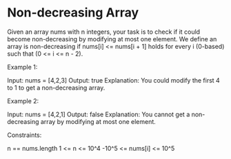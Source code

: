 # Non-decreasing Array

Given an array nums with n integers, your task is to check if it could become non-decreasing by modifying at most one element.
We define an array is non-decreasing if nums[i] <= nums[i + 1] holds for every i (0-based) such that (0 <= i <= n - 2).

Example 1:

Input: nums = [4,2,3]
Output: true
Explanation: You could modify the first 4 to 1 to get a non-decreasing array.

Example 2:

Input: nums = [4,2,1]
Output: false
Explanation: You cannot get a non-decreasing array by modifying at most one element.

Constraints:

n == nums.length
1 <= n <= 10^4
-10^5 <= nums[i] <= 10^5
